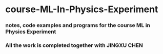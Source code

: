 # course-ML-In-Physics-Experiment
### notes, code examples and programs for the course ML in Physics Experiment
### All the work is completed together with JINGXU CHEN
